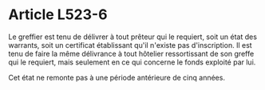 # Article L523-6

Le greffier est tenu de délivrer à tout prêteur qui le requiert, soit un état des warrants, soit un certificat établissant qu'il n'existe pas d'inscription. Il est tenu de faire la même délivrance à tout hôtelier ressortissant de son greffe qui le requiert, mais seulement en ce qui concerne le fonds exploité par lui.

Cet état ne remonte pas à une période antérieure de cinq années.
